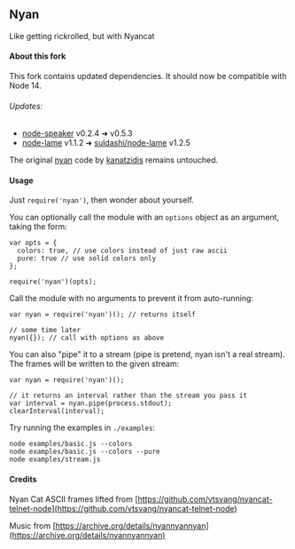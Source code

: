 ## Nyan

Like getting rickrolled, but with Nyancat

#### About this fork

This fork contains updated dependencies. It should now be compatible with Node 14.

###### Updates:

-   [node-speaker](https://github.com/TooTallNate/node-speaker) v0.2.4 ➜ v0.5.3
-   [node-lame](https://github.com/TooTallNate/node-lame) v1.1.2 ➜ [suldashi/node-lame](https://github.com/suldashi/node-lame) v1.2.5

The original [nyan](https://github.com/kanatzidis/nyan) code by [kanatzidis](https://github.com/kanatzidis) remains untouched.

#### Usage

Just `require('nyan')`, then wonder about yourself.

You can optionally call the module with an `options` object as an argument, taking the form:

```
var opts = {
  colors: true, // use colors instead of just raw ascii
  pure: true // use solid colors only
};

require('nyan')(opts);
```

Call the module with no arguments to prevent it from auto-running:

```
var nyan = require('nyan')(); // returns itself

// some time later
nyan({}); // call with options as above
```

You can also "pipe" it to a stream (pipe is pretend, nyan isn't a real stream). The frames will be written to the given stream:

```
var nyan = require('nyan')();

// it returns an interval rather than the stream you pass it
var interval = nyan.pipe(process.stdout);
clearInterval(interval);
```

Try running the examples in `./examples`:

```
node examples/basic.js --colors
node examples/basic.js --colors --pure
node examples/stream.js
```

#### Credits

Nyan Cat ASCII frames lifted from [https://github.com/vtsvang/nyancat-telnet-node](https://github.com/vtsvang/nyancat-telnet-node)

Music from [https://archive.org/details/nyannyannyan](https://archive.org/details/nyannyannyan)
